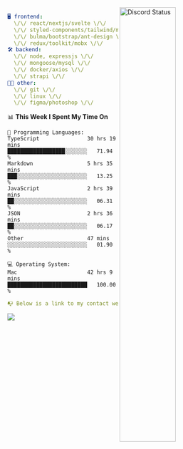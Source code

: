 
<a href="https://discord.com/users/279302975371870218" target="_blank">
    <img width="50%" align="right" alt="Discord Status" src="https://lanyard.cnrad.dev/api/279302975371870218?bg=161B22&borderRadius=5px%205px%200%200&hideTimestamp=true&idleMessage=Just%20chillin%27%20at%20the%20moment&animated=true">
</a>

```yaml
🖥️ frontend: 
  \/\/ react/nextjs/svelte \/\/
  \/\/ styled-components/tailwind/mui/
  \/\/ bulma/bootstrap/ant-design \/\/
  \/\/ redux/toolkit/mobx \/\/
🛠 backend: 
  \/\/ node, expressjs \/\/
  \/\/ mongoose/mysql \/\/
  \/\/ docker/axios \/\/
  \/\/ strapi \/\/
👨‍💻 other: 
  \/\/ git \/\/ 
  \/\/ linux \/\/
  \/\/ figma/photoshop \/\/
```
<!--START_SECTION:waka-->
📊 **This Week I Spent My Time On** 

```text
💬 Programming Languages: 
TypeScript               30 hrs 19 mins      ██████████████████░░░░░░░   71.94 % 
Markdown                 5 hrs 35 mins       ███░░░░░░░░░░░░░░░░░░░░░░   13.25 % 
JavaScript               2 hrs 39 mins       ██░░░░░░░░░░░░░░░░░░░░░░░   06.31 % 
JSON                     2 hrs 36 mins       ██░░░░░░░░░░░░░░░░░░░░░░░   06.17 % 
Other                    47 mins             ░░░░░░░░░░░░░░░░░░░░░░░░░   01.90 % 

💻 Operating System: 
Mac                      42 hrs 9 mins       █████████████████████████   100.00 % 
```


<!--END_SECTION:waka-->
```yaml
📭 Below is a link to my contact website 
```
<a href="https://mxns.xyz" target="_black"> <img src="https://img.shields.io/badge/website-161B22?style=for-the-badge&logo=About.me&logoColor=white"></img> <a/>
